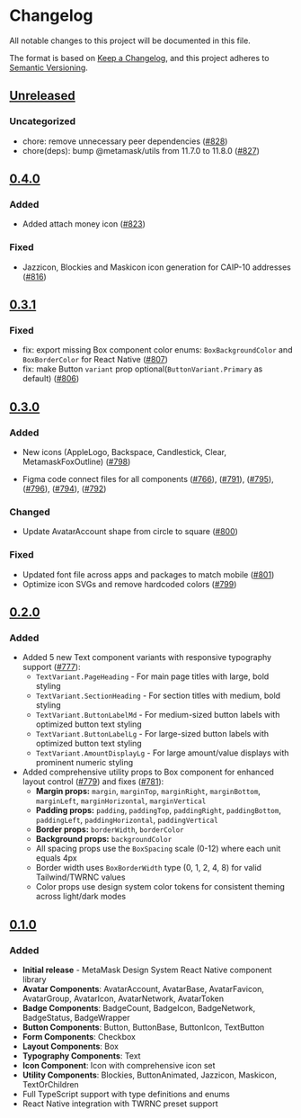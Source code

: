 # Changelog

All notable changes to this project will be documented in this file.

The format is based on [Keep a Changelog](https://keepachangelog.com/en/1.0.0/),
and this project adheres to [Semantic Versioning](https://semver.org/spec/v2.0.0.html).

## [Unreleased]

### Uncategorized

- chore: remove unnecessary peer dependencies ([#828](https://github.com/MetaMask/metamask-design-system/pull/828))
- chore(deps): bump @metamask/utils from 11.7.0 to 11.8.0 ([#827](https://github.com/MetaMask/metamask-design-system/pull/827))

## [0.4.0]

### Added

- Added attach money icon ([#823](https://github.com/MetaMask/metamask-design-system/pull/823))

### Fixed

- Jazzicon, Blockies and Maskicon icon generation for CAIP-10 addresses ([#816](https://github.com/MetaMask/metamask-design-system/pull/816))

## [0.3.1]

### Fixed

- fix: export missing Box component color enums: `BoxBackgroundColor` and `BoxBorderColor` for React Native ([#807](https://github.com/MetaMask/metamask-design-system/pull/807))
- fix: make Button `variant` prop optional(`ButtonVariant.Primary` as default) ([#806](https://github.com/MetaMask/metamask-design-system/pull/806))

## [0.3.0]

### Added

- New icons (AppleLogo, Backspace, Candlestick, Clear, MetamaskFoxOutline) ([#798](https://github.com/MetaMask/metamask-design-system/pull/798))

- Figma code connect files for all components ([#766](https://github.com/MetaMask/metamask-design-system/pull/766)), ([#791](https://github.com/MetaMask/metamask-design-system/pull/791)), ([#795](https://github.com/MetaMask/metamask-design-system/pull/795)), ([#796](https://github.com/MetaMask/metamask-design-system/pull/796)), ([#794](https://github.com/MetaMask/metamask-design-system/pull/794)), ([#792](https://github.com/MetaMask/metamask-design-system/pull/792))

### Changed

- Update AvatarAccount shape from circle to square ([#800](https://github.com/MetaMask/metamask-design-system/pull/800))

### Fixed

- Updated font file across apps and packages to match mobile ([#801](https://github.com/MetaMask/metamask-design-system/pull/801))
- Optimize icon SVGs and remove hardcoded colors ([#799](https://github.com/MetaMask/metamask-design-system/pull/799))

## [0.2.0]

### Added

- Added 5 new Text component variants with responsive typography support ([#777](https://github.com/MetaMask/metamask-design-system/pull/777)):
  - `TextVariant.PageHeading` - For main page titles with large, bold styling
  - `TextVariant.SectionHeading` - For section titles with medium, bold styling
  - `TextVariant.ButtonLabelMd` - For medium-sized button labels with optimized button text styling
  - `TextVariant.ButtonLabelLg` - For large-sized button labels with optimized button text styling
  - `TextVariant.AmountDisplayLg` - For large amount/value displays with prominent numeric styling
- Added comprehensive utility props to Box component for enhanced layout control ([#779](https://github.com/MetaMask/metamask-design-system/pull/779)) and fixes ([#781](https://github.com/MetaMask/metamask-design-system/pull/781)):
  - **Margin props:** `margin`, `marginTop`, `marginRight`, `marginBottom`, `marginLeft`, `marginHorizontal`, `marginVertical`
  - **Padding props:** `padding`, `paddingTop`, `paddingRight`, `paddingBottom`, `paddingLeft`, `paddingHorizontal`, `paddingVertical`
  - **Border props:** `borderWidth`, `borderColor`
  - **Background props:** `backgroundColor`
  - All spacing props use the `BoxSpacing` scale (0-12) where each unit equals 4px
  - Border width uses `BoxBorderWidth` type (0, 1, 2, 4, 8) for valid Tailwind/TWRNC values
  - Color props use design system color tokens for consistent theming across light/dark modes

## [0.1.0]

### Added

- **Initial release** - MetaMask Design System React Native component library
- **Avatar Components**: AvatarAccount, AvatarBase, AvatarFavicon, AvatarGroup, AvatarIcon, AvatarNetwork, AvatarToken
- **Badge Components**: BadgeCount, BadgeIcon, BadgeNetwork, BadgeStatus, BadgeWrapper
- **Button Components**: Button, ButtonBase, ButtonIcon, TextButton
- **Form Components**: Checkbox
- **Layout Components**: Box
- **Typography Components**: Text
- **Icon Component**: Icon with comprehensive icon set
- **Utility Components**: Blockies, ButtonAnimated, Jazzicon, Maskicon, TextOrChildren
- Full TypeScript support with type definitions and enums
- React Native integration with TWRNC preset support

[Unreleased]: https://github.com/MetaMask/metamask-design-system/compare/@metamask/design-system-react-native@0.4.0...HEAD
[0.4.0]: https://github.com/MetaMask/metamask-design-system/compare/@metamask/design-system-react-native@0.3.1...@metamask/design-system-react-native@0.4.0
[0.3.1]: https://github.com/MetaMask/metamask-design-system/compare/@metamask/design-system-react-native@0.3.0...@metamask/design-system-react-native@0.3.1
[0.3.0]: https://github.com/MetaMask/metamask-design-system/compare/@metamask/design-system-react-native@0.2.0...@metamask/design-system-react-native@0.3.0
[0.2.0]: https://github.com/MetaMask/metamask-design-system/compare/@metamask/design-system-react-native@0.1.0...@metamask/design-system-react-native@0.2.0
[0.1.0]: https://github.com/MetaMask/metamask-design-system/releases/tag/@metamask/design-system-react-native@0.1.0
